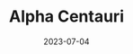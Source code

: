---
title: "Alpha Centauri"
cc-type: star
constellation: Centaurus
date: 2023-07-04
hashtag: alpha-centauri
near:
  - Sun
  - Solar System
tags:
  - alpha
  - star
  - Centaurus
---